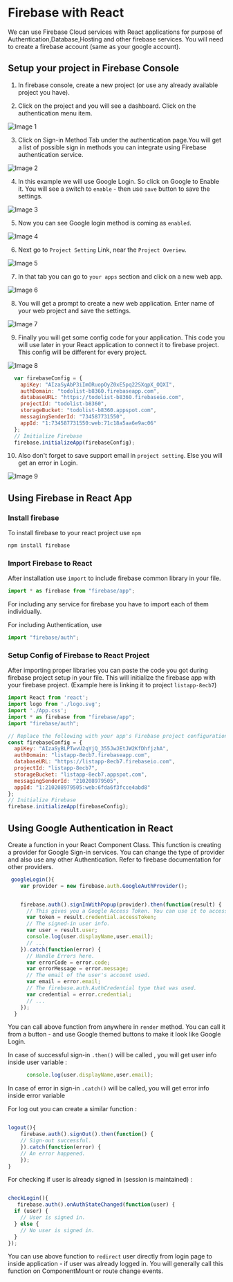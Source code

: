 # Firebase with React


We can use Firebase Cloud services with React applications for purpose of Authentication,Database,Hosting and other firebase services. You will need to create a firebase account (same as your google account).

## Setup your project in Firebase Console

1. In firebase console, create a new project (or use any already available project you have).

2. Click on the project and you will see a dashboard. Click on the authentication menu item.

![Image 1](./images/1.png)

3. Click on Sign-in Method Tab under the authentication page.You will get a list of possible sign in methods you can integrate using Firebase authentication service.

![Image 2](./images/2.png)

4. In this example we will use Google Login. So click on Google to Enable it. You will see a switch to `enable` - then use `save` button to save the settings.

![Image 3](./images/3.png)

5. Now you can see Google login method is coming as `enabled`.

![Image 4](./images/4.png)

6. Next go to `Project Setting` Link, near the `Project Overiew`.

![Image 5](./images/5.png)

7. In that tab you can go to `your apps` section and click on a new web app.

![Image 6](./images/6.png)

8. You will get a prompt to create a new web application. Enter name of your web project and save the settings.

![Image 7](./images/7.png)

9. Finally you will get some config code for your application. This code you will use later in your React application to connect it to firebase project. This config will be different for every project.

![Image 8](./images/8.png)


```js
  var firebaseConfig = {
    apiKey: "AIzaSyAbP3iImORuopOyZ0xE5pq22SXqpX_OQXI",
    authDomain: "todolist-b8360.firebaseapp.com",
    databaseURL: "https://todolist-b8360.firebaseio.com",
    projectId: "todolist-b8360",
    storageBucket: "todolist-b8360.appspot.com",
    messagingSenderId: "734587731550",
    appId: "1:734587731550:web:71c18a5aa6e9ac06"
  };
  // Initialize Firebase
  firebase.initializeApp(firebaseConfig);

```

10. Also don't forget to save support email in `project setting`. Else you will get an error in Login.

![Image 9](./images/9.png)





## Using Firebase in React App

### Install firebase 

To install firebase to your react project use `npm`

```bash
npm install firebase

```

### Import Firebase to React

After installation use `import` to include firebase common library in your file.

```js
import * as firebase from "firebase/app";

```

For including any service for firebase you have to import each of them individually.

For including Authentication, use

```js
import "firebase/auth";
```

### Setup Config of Firebase to React Project

After importing proper libraries you can paste the code you got during firebase project setup in your file. This will initialize the firebase app with your firebase project. (Example here is linking it to project `listapp-8ecb7`)


```js
import React from 'react';
import logo from './logo.svg';
import './App.css';
import * as firebase from "firebase/app";
import "firebase/auth";

// Replace the following with your app's Firebase project configuration
const firebaseConfig = {
  apiKey: "AIzaSyBLPTwvU2qYjQ_355JwJEtJW2KfDhfjzhA",
  authDomain: "listapp-8ecb7.firebaseapp.com",
  databaseURL: "https://listapp-8ecb7.firebaseio.com",
  projectId: "listapp-8ecb7",
  storageBucket: "listapp-8ecb7.appspot.com",
  messagingSenderId: "210208979505",
  appId: "1:210208979505:web:6fda6f3fcce4abd8"
};
// Initialize Firebase
firebase.initializeApp(firebaseConfig);


```

## Using Google Authentication in React

Create a function in your React Component Class. This function is creating a provider for Google Sign-in services. You can change the type of provider and also use any other Authentication. Refer to firebase documentation for other providers.

```js
 googleLogin(){
    var provider = new firebase.auth.GoogleAuthProvider();


    firebase.auth().signInWithPopup(provider).then(function(result) {
      // This gives you a Google Access Token. You can use it to access the Google API.
      var token = result.credential.accessToken;
      // The signed-in user info.
      var user = result.user;
      console.log(user.displayName,user.email);
      // ...
    }).catch(function(error) {
      // Handle Errors here.
      var errorCode = error.code;
      var errorMessage = error.message;
      // The email of the user's account used.
      var email = error.email;
      // The firebase.auth.AuthCredential type that was used.
      var credential = error.credential;
      // ...
    });
  }
```

You can call above function from anywhere in `render` method. You can call it from a button - and use Google themed buttons to make it look like Google Login.

In case of successful sign-in `.then()` will be called , you will get user info inside user variable :

```js
      console.log(user.displayName,user.email);
```
In case of error in sign-in `.catch()` will be called, you will get error info inside error variable


For log out you can create a similar function :

```js

logout(){
    firebase.auth().signOut().then(function() {
    // Sign-out successful.
    }).catch(function(error) {
    // An error happened.
    });
}

```


For checking if user is already signed in (session is maintained) :

```js

checkLogin(){
   firebase.auth().onAuthStateChanged(function(user) {
  if (user) {
    // User is signed in.
  } else {
    // No user is signed in.
  }
});

```

You can use above function to `redirect` user directly from login page to inside application - if user was already logged in. You will generally call this function on ComponentMount or route change events.